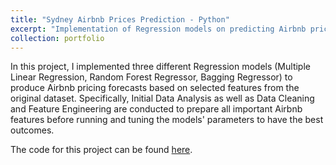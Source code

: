 ```yaml
---
title: "Sydney Airbnb Prices Prediction - Python"
excerpt: "Implementation of Regression models on predicting Airbnb prices in Sydney<br/><img src='/images/Airbnbs-in-Sydney.png'>"
collection: portfolio
---
```


In this project, I implemented three different Regression models (Multiple Linear Regression, Random Forest Regressor, Bagging Regressor) to produce Airbnb pricing forecasts based on selected features from the original dataset. Specifically, Initial Data Analysis as well as Data Cleaning and Feature Engineering are conducted to prepare all important Airbnb features before running and tuning the models' parameters to have the best outcomes. 

The code for this project can be found [here](https://github.com/ethanaire/Sydney-Airbnb-prices-prediction/tree/main). 
